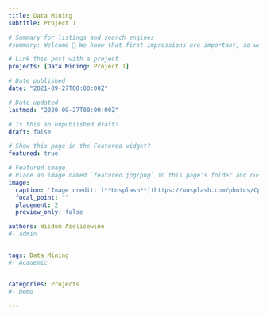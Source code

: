 ```yaml
---
title: Data Mining
subtitle: Project 1

# Summary for listings and search engines
#summary: Welcome 👋 We know that first impressions are important, so we've populated your new site with some initial content to help you get familiar with #everything in no time.

# Link this post with a project
projects: [Data Mining: Project 1]

# Date published
date: "2021-09-27T00:00:00Z"

# Date updated
lastmod: "2020-09-27T00:00:00Z"

# Is this an unpublished draft?
draft: false

# Show this page in the Featured widget?
featured: true

# Featured image
# Place an image named `featured.jpg/png` in this page's folder and customize its options here.
image:
  caption: 'Image credit: [**Unsplash**](https://unsplash.com/photos/CpkOjOcXdUY)'
  focal_point: ""
  placement: 2
  preview_only: false

authors: Wisdom Aselisewine
#- admin


tags: Data Mining
#- Academic


categories: Projects
#- Demo

---
```



